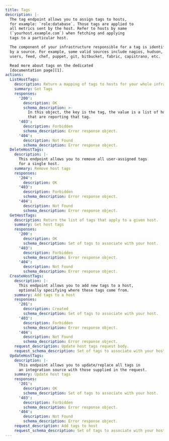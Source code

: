 ```yaml
---
title: Tags
description: |-
  The tag endpoint allows you to assign tags to hosts,
  for example: `role:database`. Those tags are applied to
  all metrics sent by the host. Refer to hosts by name
  (`yourhost.example.com`) when fetching and applying
  tags to a particular host.

  The component of your infrastructure responsible for a tag is identified
  by a source. For example, some valid sources include nagios, hudson, jenkins,
  users, feed, chef, puppet, git, bitbucket, fabric, capistrano, etc.

  Read more about tags on the dedicated
  [documentation page][1].
actions:
  ListHostTags:
    description: Return a mapping of tags to hosts for your whole infrastructure.
    summary: Get Tags
    responses:
      '200':
        description: OK
        schema_description: >-
          In this object, the key is the tag, the value is a list of host names
          that are reporting that tag.
      '403':
        description: Forbidden
        schema_description: Error response object.
      '404':
        description: Not Found
        schema_description: Error response object.
  DeleteHostTags:
    description: |-
      This endpoint allows you to remove all user-assigned tags
      for a single host.
    summary: Remove host tags
    responses:
      '204':
        description: OK
      '403':
        description: Forbidden
        schema_description: Error response object.
      '404':
        description: Not Found
        schema_description: Error response object.
  GetHostTags:
    description: Return the list of tags that apply to a given host.
    summary: Get host tags
    responses:
      '200':
        description: OK
        schema_description: Set of tags to associate with your host.
      '403':
        description: Forbidden
        schema_description: Error response object.
      '404':
        description: Not Found
        schema_description: Error response object.
  CreateHostTags:
    description: |-
      This endpoint allows you to add new tags to a host,
      optionally specifying where these tags come from.
    summary: Add tags to a host
    responses:
      '201':
        description: Created
        schema_description: Set of tags to associate with your host.
      '403':
        description: Forbidden
        schema_description: Error response object.
      '404':
        description: Not Found
        schema_description: Error response object.
    request_description: Update host tags request body.
    request_schema_description: Set of tags to associate with your host.
  UpdateHostTags:
    description: |-
      This endpoint allows you to update/replace all tags in
      an integration source with those supplied in the request.
    summary: Update host tags
    responses:
      '201':
        description: OK
        schema_description: Set of tags to associate with your host.
      '403':
        description: Forbidden
        schema_description: Error response object.
      '404':
        description: Not Found
        schema_description: Error response object.
    request_description: Add tags to host
    request_schema_description: Set of tags to associate with your host.
---
```

[1]: https://docs.datadoghq.com/tagging
